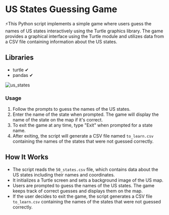 # US States Guessing Game

⚡This Python script implements a simple game where users guess the names of US states interactively using the Turtle graphics library. The game provides a graphical interface using the Turtle module and utilizes data from a CSV file containing information about the US states.

## Libraries
- turtle ✔
- pandas ✔

![us_states](https://github.com/HarshanaPrabhath/US_State_game_Python/assets/132127313/eabe873d-2218-46ea-8bf3-b703f473b0ae)

### Usage
1. Follow the prompts to guess the names of the US states.
2. Enter the name of the state when prompted. The game will display the name of the state on the map if it's correct.
3. To exit the game at any time, type "Exit" when prompted for a state name.
4. After exiting, the script will generate a CSV file named `to_learn.csv` containing the names of the states that were not guessed correctly.

## How It Works
- The script reads the `50_states.csv` file, which contains data about the US states including their names and coordinates.
- It initializes a Turtle screen and sets a background image of the US map.
- Users are prompted to guess the names of the US states. The game keeps track of correct guesses and displays them on the map.
- If the user decides to exit the game, the script generates a CSV file `to_learn.csv` containing the names of the states that were not guessed correctly.
